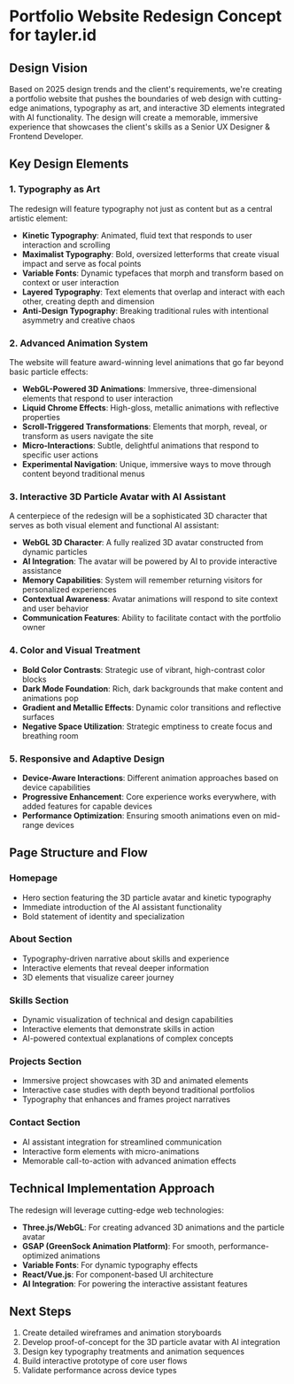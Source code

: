 # Portfolio Website Redesign Concept for tayler.id

## Design Vision

Based on 2025 design trends and the client's requirements, we're creating a portfolio website that pushes the boundaries of web design with cutting-edge animations, typography as art, and interactive 3D elements integrated with AI functionality. The design will create a memorable, immersive experience that showcases the client's skills as a Senior UX Designer & Frontend Developer.

## Key Design Elements

### 1. Typography as Art

The redesign will feature typography not just as content but as a central artistic element:

- **Kinetic Typography**: Animated, fluid text that responds to user interaction and scrolling
- **Maximalist Typography**: Bold, oversized letterforms that create visual impact and serve as focal points
- **Variable Fonts**: Dynamic typefaces that morph and transform based on context or user interaction
- **Layered Typography**: Text elements that overlap and interact with each other, creating depth and dimension
- **Anti-Design Typography**: Breaking traditional rules with intentional asymmetry and creative chaos

### 2. Advanced Animation System

The website will feature award-winning level animations that go far beyond basic particle effects:

- **WebGL-Powered 3D Animations**: Immersive, three-dimensional elements that respond to user interaction
- **Liquid Chrome Effects**: High-gloss, metallic animations with reflective properties
- **Scroll-Triggered Transformations**: Elements that morph, reveal, or transform as users navigate the site
- **Micro-Interactions**: Subtle, delightful animations that respond to specific user actions
- **Experimental Navigation**: Unique, immersive ways to move through content beyond traditional menus

### 3. Interactive 3D Particle Avatar with AI Assistant

A centerpiece of the redesign will be a sophisticated 3D character that serves as both visual element and functional AI assistant:

- **WebGL 3D Character**: A fully realized 3D avatar constructed from dynamic particles
- **AI Integration**: The avatar will be powered by AI to provide interactive assistance
- **Memory Capabilities**: System will remember returning visitors for personalized experiences
- **Contextual Awareness**: Avatar animations will respond to site context and user behavior
- **Communication Features**: Ability to facilitate contact with the portfolio owner

### 4. Color and Visual Treatment

- **Bold Color Contrasts**: Strategic use of vibrant, high-contrast color blocks
- **Dark Mode Foundation**: Rich, dark backgrounds that make content and animations pop
- **Gradient and Metallic Effects**: Dynamic color transitions and reflective surfaces
- **Negative Space Utilization**: Strategic emptiness to create focus and breathing room

### 5. Responsive and Adaptive Design

- **Device-Aware Interactions**: Different animation approaches based on device capabilities
- **Progressive Enhancement**: Core experience works everywhere, with added features for capable devices
- **Performance Optimization**: Ensuring smooth animations even on mid-range devices

## Page Structure and Flow

### Homepage
- Hero section featuring the 3D particle avatar and kinetic typography
- Immediate introduction of the AI assistant functionality
- Bold statement of identity and specialization

### About Section
- Typography-driven narrative about skills and experience
- Interactive elements that reveal deeper information
- 3D elements that visualize career journey

### Skills Section
- Dynamic visualization of technical and design capabilities
- Interactive elements that demonstrate skills in action
- AI-powered contextual explanations of complex concepts

### Projects Section
- Immersive project showcases with 3D and animated elements
- Interactive case studies with depth beyond traditional portfolios
- Typography that enhances and frames project narratives

### Contact Section
- AI assistant integration for streamlined communication
- Interactive form elements with micro-animations
- Memorable call-to-action with advanced animation effects

## Technical Implementation Approach

The redesign will leverage cutting-edge web technologies:

- **Three.js/WebGL**: For creating advanced 3D animations and the particle avatar
- **GSAP (GreenSock Animation Platform)**: For smooth, performance-optimized animations
- **Variable Fonts**: For dynamic typography effects
- **React/Vue.js**: For component-based UI architecture
- **AI Integration**: For powering the interactive assistant features

## Next Steps

1. Create detailed wireframes and animation storyboards
2. Develop proof-of-concept for the 3D particle avatar with AI integration
3. Design key typography treatments and animation sequences
4. Build interactive prototype of core user flows
5. Validate performance across device types

